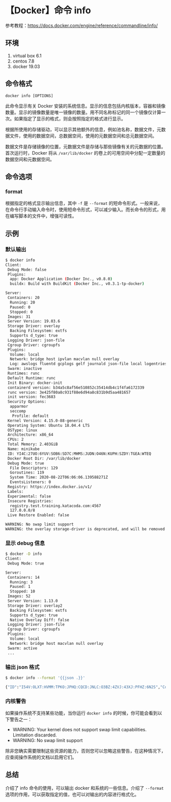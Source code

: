 # 【Docker】命令 info

参考教程：https://docs.docker.com/engine/reference/commandline/info/

## 环境

1. virtual box 6.1
2. centos 7.8
3. docker 19.03

## 命令格式

`docker info [OPTIONS]`

此命令显示有关 Docker 安装的系统信息。显示的信息包括内核版本，容器和镜像数量。显示的镜像数量是唯一镜像的数量。用不同名称标记的同一个镜像仅计算一次。如果指定了显示的格式，则会按照指定的格式进行显示。

根据所使用的存储驱动，可以显示其他额外的信息，例如池名称，数据文件，元数据文件，使用的数据空间，总数据空间，使用的元数据空间和总元数据空间。

数据文件是存储镜像的位置，元数据文件是存储与那些镜像有关的元数据的位置。首次运行时，Docker 将从 `/var/lib/docker` 的卷上的可用空间中分配一定数量的数据空间和元数据空间。

## 命令选项

### format

根据指定的格式显示输出信息，其中 `-f` 是 `--format` 的短命令形式。一般来说，在命令行手动输入命令时，使用短命令形式，可以减少输入。而长命令的形式，用在编写脚本的文件中，增强可读性。

## 示例

### 默认输出

```sh
$ docker info
Client:
 Debug Mode: false
 Plugins:
  app: Docker Application (Docker Inc., v0.8.0)
  buildx: Build with BuildKit (Docker Inc., v0.3.1-tp-docker)

Server:
 Containers: 20
  Running: 20
  Paused: 0
  Stopped: 0
 Images: 31
 Server Version: 19.03.6
 Storage Driver: overlay
  Backing Filesystem: extfs
  Supports d_type: true
 Logging Driver: json-file
 Cgroup Driver: cgroupfs
 Plugins:
  Volume: local
  Network: bridge host ipvlan macvlan null overlay
  Log: awslogs fluentd gcplogs gelf journald json-file local logentries splunk syslog
 Swarm: inactive
 Runtimes: runc
 Default Runtime: runc
 Init Binary: docker-init
 containerd version: b34a5c8af56e510852c35414db4c1f4fa6172339
 runc version: 3e425f80a8c931f88e6d94a8c831b9d5aa481657
 init version: fec3683
 Security Options:
  apparmor
  seccomp
   Profile: default
 Kernel Version: 4.15.0-88-generic
 Operating System: Ubuntu 18.04.4 LTS
 OSType: linux
 Architecture: x86_64
 CPUs: 2
 Total Memory: 2.403GiB
 Name: minikube
 ID: YI4C:27UO:6YUV:SOB6:SD7C:MHMS:JUDN:O46N:KUPH:SZDY:TGEA:WTEQ
 Docker Root Dir: /var/lib/docker
 Debug Mode: true
  File Descriptors: 129
  Goroutines: 119
  System Time: 2020-08-22T06:06:06.139588271Z
  EventsListeners: 0
 Registry: https://index.docker.io/v1/
 Labels:
 Experimental: false
 Insecure Registries:
  registry.test.training.katacoda.com:4567
  127.0.0.0/8
 Live Restore Enabled: false

WARNING: No swap limit support
WARNING: the overlay storage-driver is deprecated, and will be removed in a future release.
```

### 显示 debug 信息

```sh
$ docker -D info
Client:
 Debug Mode: true

Server:
 Containers: 14
  Running: 3
  Paused: 1
  Stopped: 10
 Images: 52
 Server Version: 1.13.0
 Storage Driver: overlay2
  Backing Filesystem: extfs
  Supports d_type: true
  Native Overlay Diff: false
 Logging Driver: json-file
 Cgroup Driver: cgroupfs
 Plugins:
  Volume: local
  Network: bridge host macvlan null overlay
 Swarm: active
 ...
```

### 输出 json 格式

```sh
$ docker info --format '{{json .}}'

{"ID":"I54V:OLXT:HVMM:TPKO:JPHQ:CQCD:JNLC:O3BZ:4ZVJ:43XJ:PFHZ:6N2S","Containers":14, ...}
```

### 内核警告

如果操作系统不支持某些功能，当你运行 `docker info` 的时候，你可能会看到以下警告之一：

* WARNING: Your kernel does not support swap limit capabilities. Limitation discarded.
* WARNING: No swap limit support

除非您确实需要限制这些资源的能力，否则您可以忽略这些警告，在这种情况下，应查阅操作系统的文档以启用它们。

## 总结

介绍了 info 命令的使用，可以输出 docker 和系统的一些信息。介绍了 `--format` 选项的作用，可以获取指定的值，也可以对输出的内容进行格式化。

